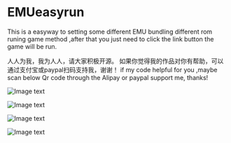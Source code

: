 # EMUeasyrun
This is a easyway to setting some different EMU bundling different rom runing game method ,after that you just need to click the link button the game will be run.

人人为我，我为人人，请大家积极开源。
如果你觉得我的作品对你有帮助，可以通过支付宝或paypal扫码支持我，谢谢！
if my code helpful for you ,maybe scan below Qr code through the Alipay or paypal support me, thanks!

![Image text](https://firebasestorage.googleapis.com/v0/b/testfirebase-a517c.appspot.com/o/alipay%E6%94%B6%E6%AC%BE%E7%A0%81mini20190507.jpg?alt=media&token=c304ee4c-2021-456e-bb05-530656880afd)

![Image text](https://firebasestorage.googleapis.com/v0/b/testfirebase-a517c.appspot.com/o/%E4%BA%8C%E7%BB%B4%E7%A0%81paypalhzpemu.png?alt=media&token=bb5c9a55-cc3c-4794-9ba1-be835c35db64)

![Image text](https://firebasestorage.googleapis.com/v0/b/testfirebase-a517c.appspot.com/o/wechat%E6%94%B6%E6%AC%BE%E7%A0%8120190507.jpg?alt=media&token=8c9610a3-9490-403e-81a1-a0aee074bddc)

![Image text](https://firebasestorage.googleapis.com/v0/b/testfirebase-a517c.appspot.com/o/%E6%89%AB%E7%A0%81%E7%BA%A2%E5%8C%85hzp.png?alt=media&token=05912904-7318-4f86-9115-ef15dcbfd246)
